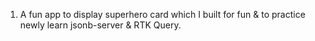 1. A fun app to display superhero card which I built for fun & to practice newly learn jsonb-server & RTK Query.
